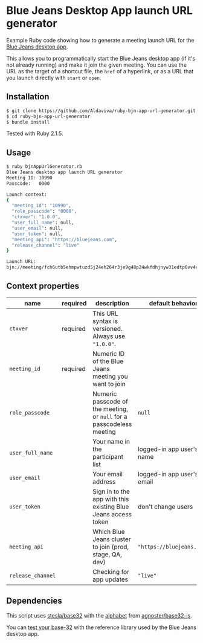 Blue Jeans Desktop App launch URL generator
===

Example Ruby code showing how to generate a meeting launch URL for the [Blue Jeans desktop app](https://www.bluejeans.com/downloads).

This allows you to programmatically start the Blue Jeans desktop app (if it's not already running) and make it join the given meeting. You can use the URL as the target of a shortcut file, the `href` of a hyperlink, or as a URL that you launch directly with `start` or `open`.

## Installation
```bash
$ git clone https://github.com/Aldaviva/ruby-bjn-app-url-generator.git
$ cd ruby-bjn-app-url-generator
$ bundle install
```
Tested with Ruby 2.1.5.

## Usage
```bash
$ ruby bjnAppUrlGenerator.rb
Blue Jeans desktop app launch URL generator
Meeting ID: 10990
Passcode:   0000

Launch context:
{
  "meeting_id": "10990",
  "role_passcode": "0000",
  "ctxver": "1.0.0",
  "user_full_name": null,
  "user_email": null,
  "user_token": null,
  "meeting_api": "https://bluejeans.com",
  "release_channel": "live"
}

Launch URL:
bjn://meeting/fch6utb5ehmpwtuzd5j24eh264r3je9g48p24wkfdhjnyw31edtp6vv4cmh3m8hg60r308hc49hq8y3pcnt24eh264q30bhg48p24xbkcnt5ytkndhp5yvk1dnjj4ekeenp6rb12entpawjzcnpp2ubc48x6wxbcdgp24xbkcnt5yx3fddjpw8hudtuprv1c49ppatbmd5q6eqv1e1mj4eh2d1u78w3k78qjyrkcenjpmtb1dttjwrvfdmh2r8kjcnp6arbkcnfp6u31dtq6av1278h6rubpcmh7u?ctxver=1.0.0
```

## Context properties
|name|required|description|default behavior|example value|
|---|---|---|---|---|
|`ctxver`|required|This URL syntax is versioned. Always use `"1.0.0"`.||`"1.0.0"`|
|`meeting_id`|required|Numeric ID of the Blue Jeans meeting you want to join||`"10990"`|
|`role_passcode`||Numeric passcode of the meeting, or `null` for a passcodeless meeting|`null`|`"0000"`|
|`user_full_name`||Your name in the participant list|logged-in app user's name|`"Ben"`|
|`user_email`||Your email address|logged-in app user's email|`"ben@bluejeans.com"`|
|`user_token`||Sign in to the app with this existing Blue Jeans access token|don't change users|`"57548fdc1c0141aeb4e758c40ec782c0"`|
|`meeting_api`||Which Blue Jeans cluster to join (prod, stage, QA, dev)|`"https://bluejeans.com"`|`"https://bluejeans.com"`|
|`release_channel`||Checking for app updates|`"live"`|`"live"`|

## Dependencies
This script uses [stesla/base32](https://rubygems.org/gems/base32) with the [alphabet](https://github.com/agnoster/base32-js/blob/v0.0.6/lib/base32.js#L6) from [agnoster/base32-js](https://www.npmjs.com/package/base32).

You can [test your base-32](https://output.jsbin.com/sigeva/1) with the reference library used by the Blue Jeans desktop app.
